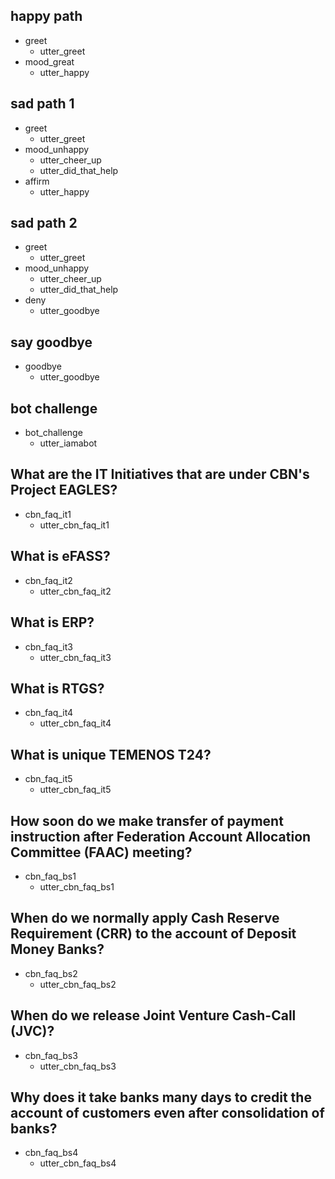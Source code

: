 ## happy path
* greet
  - utter_greet
* mood_great
  - utter_happy

## sad path 1
* greet
  - utter_greet
* mood_unhappy
  - utter_cheer_up
  - utter_did_that_help
* affirm
  - utter_happy

## sad path 2
* greet
  - utter_greet
* mood_unhappy
  - utter_cheer_up
  - utter_did_that_help
* deny
  - utter_goodbye

## say goodbye
* goodbye
  - utter_goodbye

## bot challenge
* bot_challenge
  - utter_iamabot

## What are the IT Initiatives that are under CBN's Project EAGLES?
* cbn_faq_it1
  - utter_cbn_faq_it1
  
## What is eFASS?
* cbn_faq_it2
  - utter_cbn_faq_it2

## What is ERP?
* cbn_faq_it3
  - utter_cbn_faq_it3

## What is RTGS?
* cbn_faq_it4
  - utter_cbn_faq_it4

## What is unique TEMENOS T24? 
* cbn_faq_it5
  - utter_cbn_faq_it5
  
## How soon do we make transfer of payment instruction after Federation Account Allocation Committee (FAAC) meeting?
* cbn_faq_bs1
  - utter_cbn_faq_bs1

## When do we normally apply Cash Reserve Requirement (CRR) to the account of Deposit Money Banks?
* cbn_faq_bs2
  - utter_cbn_faq_bs2

## When do we release Joint Venture Cash-Call (JVC)?
* cbn_faq_bs3
  - utter_cbn_faq_bs3

## Why does it take banks many days to credit the account of customers even after consolidation of banks?
* cbn_faq_bs4
  - utter_cbn_faq_bs4
